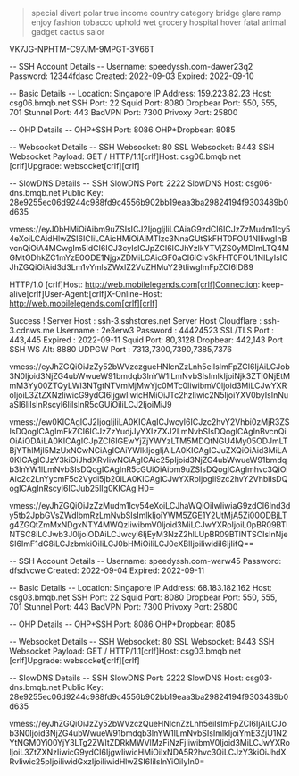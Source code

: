 >special divert polar true income country category bridge glare ramp enjoy fashion tobacco uphold wet grocery hospital hover fatal animal gadget cactus salor 
>
VK7JG-NPHTM-C97JM-9MPGT-3V66T


-- SSH Account Details --
Username: speedyssh.com-dawer23q2
Password: 12344fdasc
Created: 2022-09-03
Expired: 2022-09-10
 
-- Basic Details --
Location: Singapore
IP Address: 159.223.82.23
Host: csg06.bmqb.net
SSH Port: 22
Squid Port: 8080
Dropbear Port: 550, 555, 701
Stunnel Port: 443
BadVPN Port: 7300
Privoxy Port: 25800
 
-- OHP Details --
OHP+SSH Port: 8086
OHP+Dropbear: 8085
 
-- Websocket Details --
SSH Websocket: 80
SSL Websocket: 8443
SSH Websocket Payload: GET / HTTP/1.1[crlf]Host: csg06.bmqb.net [crlf]Upgrade: websocket[crlf][crlf]
 
-- SlowDNS Details --
SSH SlowDNS Port: 2222
SlowDNS Host: csg06-dns.bmqb.net
Public Key: 28e9255ec06d9244c988fd9c4556b902bb19eaa3ba29824194f9303489b0d635


vmess://eyJ0bHMiOiAibm9uZSIsICJ2IjogIjIiLCAiaG9zdCI6ICJzZzMudm1lcy54eXoiLCAidHlwZSI6ICIiLCAicHMiOiAiMTIzc3NnaGUtSkFHT0FOU1NIIiwgInBvcnQiOiA4MCwgIm5ldCI6ICJ3cyIsICJpZCI6ICJhYzlkYTVjZS0yMDlmLTQ4MGMtODhkZC1mYzE0ODE1NjgxZDMiLCAicGF0aCI6ICIvSkFHT0FOU1NILyIsICJhZGQiOiAid3d3Lm1vYmlsZWxlZ2VuZHMuY29tIiwgImFpZCI6IDB9





HTTP/1.0 [crlf]Host: http://web.mobilelegends.com[crlf]Connection: keep-alive[crlf]User-Agent:[crlf]X-Online-Host: http://web.mobilelegends.com[crlf][crlf]


Success !
Server Host : ssh-3.sshstores.net
Server Host Cloudflare : ssh-3.cdnws.me
Username : 2e3erw3
Password : 44424523
SSL/TLS Port : 443,445
Expired : 2022-09-11
Squid Port: 80,3128
Dropbear: 442,143
Port SSH WS Alt: 8880
UDPGW Port : 7313,7300,7390,7385,7376

vmess://eyJhZGQiOiJzZy52bWVzczgueHNlcnZzLnh5eiIsImFpZCI6IjAiLCJob3N0Ijoid3NjZG4ubWwueW91bmdqb3lnYW1lLmNvbSIsImlkIjoiNjk3ZTI0NjEtMmM3Yy00ZTQyLWI3NTgtNTVmMjMwYjc0MTc0IiwibmV0Ijoid3MiLCJwYXRoIjoiL3ZtZXNzIiwicG9ydCI6IjgwIiwicHMiOiJTc2hzIiwic2N5IjoiYXV0byIsInNuaSI6IiIsInRscyI6IiIsInR5cGUiOiIiLCJ2IjoiMiJ9

vmess://ew0KICAgICJ2IjogIjIiLA0KICAgICJwcyI6ICJzc2hvY2Vhbi0zMjR3ZSIsDQogICAgImFkZCI6ICJzZzYudjJyYXlzZXJ2LmNvbSIsDQogICAgInBvcnQiOiAiODAiLA0KICAgICJpZCI6IGEwYjZjYWYzLTM5MDQtNGU4My05ODJmLTBjYThlMjI5MzUxNCwNCiAgICAiYWlkIjogIjAiLA0KICAgICJuZXQiOiAid3MiLA0KICAgICJzY3kiOiJhdXRvIiwNCiAgICAic25pIjoid3NjZG4ubWwueW91bmdqb3lnYW1lLmNvbSIsDQogICAgInR5cGUiOiAibm9uZSIsDQogICAgImhvc3QiOiAic2c2LnYycmF5c2Vydi5jb20iLA0KICAgICJwYXRoIjogIi9zc2hvY2VhbiIsDQogICAgInRscyI6ICJub25lIg0KICAgIH0=




vmess://eyJhZGQiOiJzZzMudm1lcy54eXoiLCJhaWQiOiIwIiwiaG9zdCI6Ind3dy5tb2JpbGVsZWdlbmRzLmNvbSIsImlkIjoiYWM5ZGE1Y2UtMjA5Zi00ODBjLTg4ZGQtZmMxNDgxNTY4MWQzIiwibmV0Ijoid3MiLCJwYXRoIjoiL0pBR09BTlNTSC8iLCJwb3J0IjoiODAiLCJwcyI6IjEyM3NzZ2hlLUpBR09BTlNTSCIsInNjeSI6ImF1dG8iLCJzbmkiOiIiLCJ0bHMiOiIiLCJ0eXBlIjoiIiwidiI6IjIifQ==




-- SSH Account Details --
Username: speedyssh.com-werw45
Password: dfsdvcwe
Created: 2022-09-04
Expired: 2022-09-11
 
-- Basic Details --
Location: Singapore
IP Address: 68.183.182.162
Host: csg03.bmqb.net
SSH Port: 22
Squid Port: 8080
Dropbear Port: 550, 555, 701
Stunnel Port: 443
BadVPN Port: 7300
Privoxy Port: 25800
 
-- OHP Details --
OHP+SSH Port: 8086
OHP+Dropbear: 8085
 
-- Websocket Details --
SSH Websocket: 80
SSL Websocket: 8443
SSH Websocket Payload: GET / HTTP/1.1[crlf]Host: csg03.bmqb.net [crlf]Upgrade: websocket[crlf][crlf]
 
-- SlowDNS Details --
SSH SlowDNS Port: 2222
SlowDNS Host: csg03-dns.bmqb.net
Public Key: 28e9255ec06d9244c988fd9c4556b902bb19eaa3ba29824194f9303489b0d635




vmess://eyJhZGQiOiJzZy52bWVzczQueHNlcnZzLnh5eiIsImFpZCI6IjAiLCJob3N0Ijoid3NjZG4ubWwueW91bmdqb3lnYW1lLmNvbSIsImlkIjoiYmE3ZjU1N2YtNGM0Yi00YjY3LTg2ZWItZDRkMWVlMzFiNzFjIiwibmV0Ijoid3MiLCJwYXRoIjoiL3ZtZXNzIiwicG9ydCI6IjgwIiwicHMiOiIxNDA5R2hvc3QiLCJzY3kiOiJhdXRvIiwic25pIjoiIiwidGxzIjoiIiwidHlwZSI6IiIsInYiOiIyIn0=
